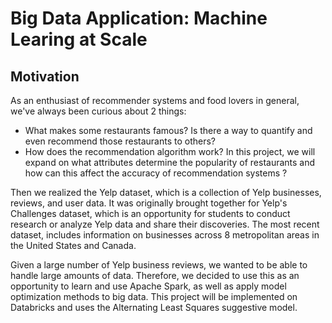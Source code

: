 # Big Data Application: Machine Learing at Scale

## Motivation

As an enthusiast of recommender systems and food lovers in general, we've always been curious about 2 things:  
- What makes some restaurants famous? Is there a way to quantify and even recommend those restaurants to others?
- How does the recommendation algorithm work? In this project, we will expand on what attributes determine the popularity of restaurants and how can this affect the accuracy of recommendation systems ?  

Then we realized the Yelp dataset, which is a collection of Yelp businesses, reviews, and user data. It was originally brought together for Yelp's Challenges dataset, which is an opportunity for students to conduct research or analyze Yelp data and share their discoveries. The most recent dataset, includes information on businesses across 8 metropolitan areas in the United States and Canada.  

Given a large number of Yelp business reviews, we wanted to be able to handle large amounts of data. Therefore, we decided to use this as an opportunity to learn and use Apache Spark, as well as apply model optimization methods to big data. This project will be implemented on Databricks and uses the Alternating Least Squares suggestive model.

